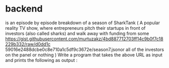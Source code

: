 # backend
is an episode by episode breakdown of a season of SharkTank ( A popular reality TV show, where entrepreneurs pitch their startups in front of investors (also called sharks) and walk away with funding from some https://gist.githubusercontent.com/murtuzakz/4bd887712703ff14c9b0f7c18229b332/raw/d0dd1c 59016e2488dcbe0c8e710a1c5df9c3672e/season7.jsonor all of the investors on the panel or nothing ) Write a program that takes the above URL as input and prints the following as output :
